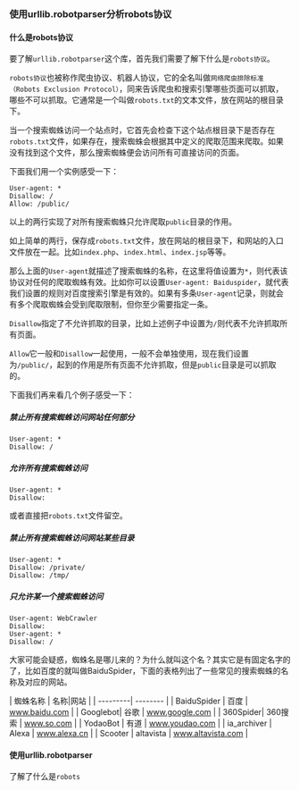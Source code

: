 ### 使用urllib.robotparser分析robots协议

#### 什么是robots协议

要了解`urllib.robotparser`这个库，首先我们需要了解下什么是`robots协议`。

`robots协议`也被称作爬虫协议、机器人协议，它的全名叫做`网络爬虫排除标准（Robots Exclusion Protocol）`，同来告诉爬虫和搜索引擎哪些页面可以抓取，哪些不可以抓取。它通常是一个叫做`robots.txt`的文本文件，放在网站的根目录下。

当一个搜索蜘蛛访问一个站点时，它首先会检查下这个站点根目录下是否存在`robots.txt`文件，如果存在，搜索蜘蛛会根据其中定义的爬取范围来爬取。如果没有找到这个文件，那么搜索蜘蛛便会访问所有可直接访问的页面。

下面我们用一个实例感受一下：

```
User-agent: *
Disallow: /
Allow: /public/
```

以上的两行实现了对所有搜索蜘蛛只允许爬取`public`目录的作用。

如上简单的两行，保存成`robots.txt`文件，放在网站的根目录下，和网站的入口文件放在一起。比如`index.php`、`index.html`、`index.jsp`等等。

那么上面的`User-agent`就描述了搜索蜘蛛的名称，在这里将值设置为`*`，则代表该协议对任何的爬取蜘蛛有效。比如你可以设置`User-agent: Baiduspider`，就代表我们设置的规则对百度搜索引擎是有效的。如果有多条`User-agent`记录，则就会有多个爬取蜘蛛会受到爬取限制，但你至少需要指定一条。

`Disallow`指定了不允许抓取的目录，比如上述例子中设置为`/`则代表不允许抓取所有页面。

`Allow`它一般和`Disallow`一起使用，一般不会单独使用，现在我们设置为`/public/`，起到的作用是所有页面不允许抓取，但是`public`目录是可以抓取的。

下面我们再来看几个例子感受一下：

##### 禁止所有搜索蜘蛛访问网站任何部分

```
User-agent: * 
Disallow: /
```

##### 允许所有搜索蜘蛛访问

```
User-agent: *
Disallow:
```

或者直接把`robots.txt`文件留空。

##### 禁止所有搜索蜘蛛访问网站某些目录

```
User-agent: *
Disallow: /private/
Disallow: /tmp/
```

##### 只允许某一个搜索蜘蛛访问

```
User-agent: WebCrawler
Disallow:
User-agent: *
Disallow: /
```

大家可能会疑惑，蜘蛛名是哪儿来的？为什么就叫这个名？其实它是有固定名字的了，比如百度的就叫做BaiduSpider，下面的表格列出了一些常见的搜索蜘蛛的名称及对应的网站。

| 蜘蛛名称 | 名称|网站 |
| ---------| -------- |
| BaiduSpider | 百度 | www.baidu.com |
| Googlebot| 谷歌 | www.google.com |
| 360Spider| 360搜索 | www.so.com |
| YodaoBot | 有道 | www.youdao.com |
| ia_archiver | Alexa | www.alexa.cn |
| Scooter | altavista | www.altavista.com |


#### 使用urllib.robotparser

了解了什么是`robots`












